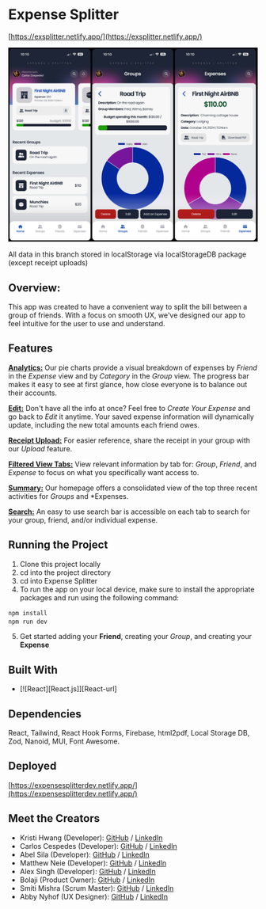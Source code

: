 # Expense Splitter

[https://exsplitter.netlify.app/](https://exsplitter.netlify.app/)

![Screenshot](expense-splitter.jpg)

All data in this branch stored in localStorage via localStorageDB package
(except receipt uploads)

## Overview:

This app was created to have a convenient way to split the bill between a group of friends. With a focus on smooth UX, we've designed our app to feel intuitive for the user to use and understand.

## Features

**<u>Analytics:</u>**
Our pie charts provide a visual breakdown of expenses by _Friend_ in the _Expense_ view and by _Category_ in the _Group_ view. The progress bar makes it easy to see at first glance, how close everyone is to balance out their accounts.

**<u>Edit:</u>**
Don't have all the info at once? Feel free to _Create Your Expense_ and go back to _Edit_ it anytime. Your saved expense information will dynamically update, including the new total amounts each friend owes.

**<u>Receipt Upload:</u>**
For easier reference, share the receipt in your group with our _Upload_ feature.

**<u>Filtered View Tabs:</u>**
View relevant information by tab for: _Group_, _Friend_, and _Expense_ to focus on what you specifically want access to.

**<u>Summary:</u>**
Our homepage offers a consolidated view of the top three recent activities for _Groups_ and \*Expenses.

**<u>Search:</u>**
An easy to use search bar is accessible on each tab to search for your group, friend, and/or individual expense.

## Running the Project

1. Clone this project locally
2. cd into the project directory
3. cd into Expense Splitter
4. To run the app on your local device, make sure to install the appropriate packages and run using the following command:

```sh
npm install
npm run dev
```

5. Get started adding your **Friend**, creating your _Group_, and creating your **Expense**

## Built With

- [![React][React.js]][React-url]

## Dependencies

React, Tailwind, React Hook Forms, Firebase, html2pdf, Local Storage DB, Zod, Nanoid, MUI, Font Awesome.

## Deployed

[https://expensesplitterdev.netlify.app/](https://expensesplitterdev.netlify.app/)

## Meet the Creators

- Kristi Hwang (Developer): [GitHub](https://github.com/kristi-h) / [LinkedIn](https://www.linkedin.com/in/kristi-h-4542b38a/)
- Carlos Cespedes (Developer): [GitHub](https://github.com/ccespedes) / [LinkedIn](https://linkedin.com/in/account)
- Abel Sila (Developer): [GitHub](https://github.com/belunatic) / [LinkedIn](https://www.linkedin.com/in/abel-sila-24b4a97a/)
- Matthew Neie (Developer): [GitHub](https://github.com/MatthewNeie) / [LinkedIn](https://linkedin.com/in/matthew-neie)
- Alex Singh (Developer): [GitHub](https://github.com/singhalex) / [LinkedIn](https://www.linkedin.com/in/kaur-singh-748000254/)
- Bolaji (Product Owner): [GitHub](https://github.com/Anuoluwatobi) / [LinkedIn](https://www.linkedin.com/in/anuoluwatobi-majesty-bolaji-734583237/)
- Smiti Mishra (Scrum Master): [GitHub](https://github.com/SM171906) / [LinkedIn](https://www.linkedin.com/in/smitimishra/)
- Abby Nyhof (UX Designer): [GitHub](https://github.com/abbynyhof) / [LinkedIn](https://www.linkedin.com/in/abbynyhof/)
